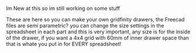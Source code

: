 Im New at this so im still working on some stuff

These are here so you can make your own gridfinity drawers, the Freecad files are semi parametric? you can change the size settings in the spreadsheet in each part and this is very important, any size is for the inside of the drawer, if you want a 4x4 grid with 60mm of inner drawer space than that is whate you put in for EVERY spreadsheet!

